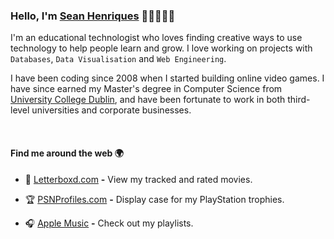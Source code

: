 ### Hello, I'm [Sean Henriques](https://iadt.ie/about/staff/sean-henriques/) 👋🏻👨🏻‍💻

I'm an educational technologist who loves finding creative ways to use technology to help people learn and grow.  I love working on projects with `Databases`, `Data Visualisation` and `Web Engineering`.

I have been coding since 2008 when I started building online video games.  I have since earned my Master's degree in Computer Science from [University College Dublin](https://www.ucd.ie/), and have been fortunate to work in both third-level universities and corporate businesses.

<br>

#### Find me around the web 🌍
- 🍿 [Letterboxd.com](https://letterboxd.com/seanhenriques/) **-** View my tracked and rated movies.

- 🏆 [PSNProfiles.com](https://psnprofiles.com/shenriques95) **-** Display case for my PlayStation trophies.

- 🎧 [Apple Music](https://music.apple.com/profile/seanhenriques) **-** Check out my playlists.
